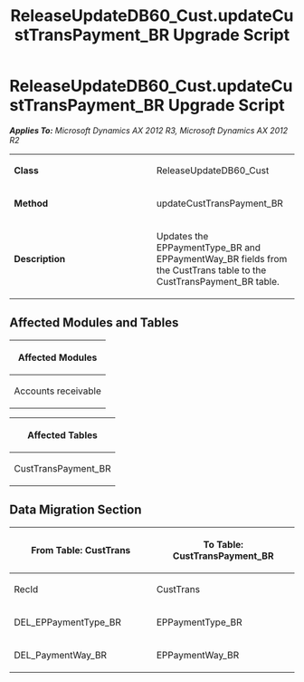 ﻿---
title: ReleaseUpdateDB60_Cust.updateCustTransPayment_BR Upgrade Script
TOCTitle: ReleaseUpdateDB60_Cust.updateCustTransPayment_BR Upgrade Script
ms:assetid: 3d410c6d-a663-048c-3664-7855994aefe6
ms:mtpsurl: https://msdn.microsoft.com/en-us/library/JJ718736(v=AX.60)
ms:contentKeyID: 49707781
ms.date: 05/18/2015
mtps_version: v=AX.60
---

# ReleaseUpdateDB60\_Cust.updateCustTransPayment\_BR Upgrade Script 


_**Applies To:** Microsoft Dynamics AX 2012 R3, Microsoft Dynamics AX 2012 R2_

<table>
<colgroup>
<col style="width: 50%" />
<col style="width: 50%" />
</colgroup>
<tbody>
<tr class="odd">
<td><p><strong>Class</strong></p></td>
<td><p>ReleaseUpdateDB60_Cust</p></td>
</tr>
<tr class="even">
<td><p><strong>Method</strong></p></td>
<td><p>updateCustTransPayment_BR</p></td>
</tr>
<tr class="odd">
<td><p><strong>Description</strong></p></td>
<td><p>Updates the EPPaymentType_BR and EPPaymentWay_BR fields from the CustTrans table to the CustTransPayment_BR table.</p></td>
</tr>
</tbody>
</table>


## Affected Modules and Tables

<table>
<colgroup>
<col style="width: 100%" />
</colgroup>
<thead>
<tr class="header">
<th><p>Affected Modules</p></th>
</tr>
</thead>
<tbody>
<tr class="odd">
<td><p>Accounts receivable</p></td>
</tr>
</tbody>
</table>


<table>
<colgroup>
<col style="width: 100%" />
</colgroup>
<thead>
<tr class="header">
<th><p>Affected Tables</p></th>
</tr>
</thead>
<tbody>
<tr class="odd">
<td><p>CustTransPayment_BR</p></td>
</tr>
</tbody>
</table>


## Data Migration Section

<table>
<colgroup>
<col style="width: 50%" />
<col style="width: 50%" />
</colgroup>
<thead>
<tr class="header">
<th><p>From Table: CustTrans</p></th>
<th><p>To Table: CustTransPayment_BR</p></th>
</tr>
</thead>
<tbody>
<tr class="odd">
<td><p>RecId</p></td>
<td><p>CustTrans</p></td>
</tr>
<tr class="even">
<td><p>DEL_EPPaymentType_BR</p></td>
<td><p>EPPaymentType_BR</p></td>
</tr>
<tr class="odd">
<td><p>DEL_PaymentWay_BR</p></td>
<td><p>EPPaymentWay_BR</p></td>
</tr>
</tbody>
</table>

  


